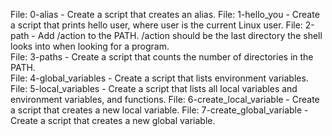 File: 0-alias - Create a script that creates an alias.
File: 1-hello_you - Create a script that prints hello user, where user is the current Linux user. 
File: 2-path - Add /action to the PATH. /action should be the last directory the shell looks into when looking for a program.                                                                                                                         
File: 3-paths - Create a script that counts the number of directories in the PATH.                                         
File: 4-global_variables - Create a script that lists environment variables.                                               
File: 5-local_variables - Create a script that lists all local variables and environment variables, and functions.
File: 6-create_local_variable - Create a script that creates a new local variable. 
File: 7-create_global_variable - Create a script that creates a new global variable.
